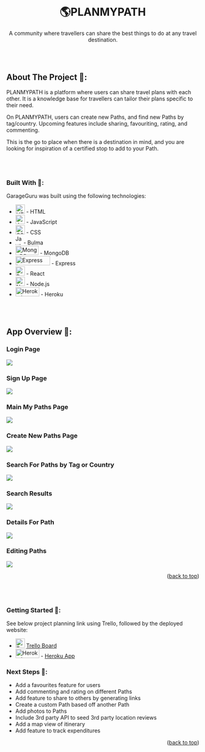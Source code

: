 
<a name="readme-top"></a>



<!-- PROJECT LOGO -->
<br />
<div align="center">
  </a>

  <h1 align="center">🌎PLANMYPATH</h1>

  <p align="center">
    A community where travellers can share the best things to do at any travel destination.
    <br />
 </div>
   


<br><br>

## About The Project 📝:

PLANMYPATH is a platform where users can share travel plans with each other.  It is a knowledge base for travellers can tailor their plans specific to their need.

On PLANMYPATH, users can create new Paths, and find new Paths by tag/country.  Upcoming features include sharing, favouriting, rating, and commenting.

This is the go to place when there is a destination in mind, and you are looking for inspiration of a certified stop to add to your Path.

<br><br>

### Built With 🔧:

GarageGuru was built using the following technologies:

- <img src="https://www.w3.org/html/logo/downloads/HTML5_Logo_512.png" alt="HTML5 Logo" width="24" height="24"> - HTML
- <img src="https://upload.wikimedia.org/wikipedia/commons/6/6a/JavaScript-logo.png" alt= "JavaScript Logo" width= "24" height= "24"> - JavaScript
- <img src="https://upload.wikimedia.org/wikipedia/commons/d/d5/CSS3_logo_and_wordmark.svg" alt="CSS3 Logo" width="24" height="24"> - CSS
- <img src="https://bulma.io/assets/Bulma%20Icon.png" alt= "JavaScript Logo" width= "17" height= "24"> - Bulma
- <img src="https://www.vectorlogo.zone/logos/mongodb/mongodb-ar21.svg" alt="MongoDB Logo" width="60" height="24" > - MongoDB
- <img src="https://upload.wikimedia.org/wikipedia/commons/6/64/Expressjs.png?20170429090805" alt="Express Logo" width="90" height="24" > - Express
- <img src="https://cdn4.iconfinder.com/data/icons/logos-3/600/React.js_logo-512.png" alt="React Logo" width="24" height="24" > - React
- <img src="https://upload.wikimedia.org/wikipedia/commons/thumb/d/d9/Node.js_logo.svg/590px-Node.js_logo.svg.png?20170401104355" alt="NodeJS Logo" width="" height="24" > - Node.js
- <img src="https://upload.wikimedia.org/wikipedia/commons/thumb/e/ec/Heroku_logo.svg/512px-Heroku_logo.svg.png?20210504043420" alt="Heroku Logo" width="62" height="24"> - Heroku

<br><br>


<!-- GETTING STARTED -->
## App Overview  📱:

<h3> Login Page </h3>

![](img/Screen%20Shot%202023-05-13%20at%2010.42.31%20AM.png)


<h3> Sign Up Page </h3>

<p align="center">

![](img/Screen%20Shot%202023-05-13%20at%2010.42.51%20AM.png)

<h3> Main My Paths Page </h3>

![](img/Screen%20Shot%202023-05-13%20at%2010.43.28%20AM.png)

<h3> Create New Paths Page </h3>

![](img/Screen%20Shot%202023-05-13%20at%2010.43.43%20AM.png)

<h3> Search For Paths by Tag or Country </h3>

![](img/Screen%20Shot%202023-05-13%20at%2010.43.59%20AM.png)

<h3> Search Results </h3>

![](img/Screen%20Shot%202023-05-13%20at%2010.44.10%20AM.png)

<h3> Details For Path </h3>

![](img/Screen%20Shot%202023-05-13%20at%2010.44.24%20AM.png)

<h3> Editing Paths </h3>

![](img/Screen%20Shot%202023-05-13%20at%2010.44.46%20AM.png)

<p align="right">(<a href="#readme-top">back to top</a>)</p>

<br><br>

### Getting Started 🌱:

See below project planning link using Trello, followed by the deployed website:

- <img src="https://cdn.iconscout.com/icon/free/png-256/trello-6-569395.png" alt="Trello Logo" width="24" height="24"> [Trello Board](https://trello.com/b/l9dEnWPy/planmypath)
- <img src="https://upload.wikimedia.org/wikipedia/commons/thumb/e/ec/Heroku_logo.svg/512px-Heroku_logo.svg.png?20210504043420" alt="Heroku Logo" width="62" height="24"> - [Heroku App](https://planmypath.herokuapp.com/)


### Next Steps 🚀:

 - Add a favourites feature for users
 - Add commenting and rating on different Paths
 - Add feature to share to others by generating links
 - Create a custom Path based off another Path
 - Add photos to Paths
 - Include 3rd party API to seed 3rd party location reviews
 - Add a map view of itinerary
 - Add feature to track expenditures


<p align="right">(<a href="#readme-top">back to top</a>)</p>